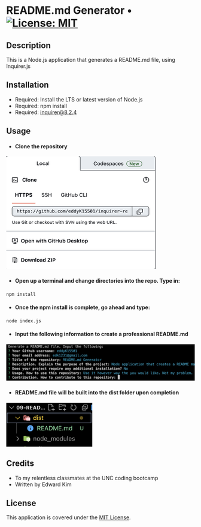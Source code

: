 # README.md Generator • [![License: MIT](https://img.shields.io/badge/License-MIT-yellow.svg)](https://opensource.org/licenses/MIT)

## Description
This is a Node.js application that generates a README.md file, using Inquirer.js

## Installation
* Required: Install the LTS or latest version of Node.js
* Required: npm install
* Required: inquirer@8.2.4

## Usage
* #### Clone the repository

<img width="400px" height="300px" src="./utils/screenshots/Screenshot 2023-08-03 at 3.23.30 AM.png" /><br/>

* #### Open up a terminal and change directories into the repo. Type in:

```
npm install
```

* #### Once the npm install is complete, go ahead and type:

```
node index.js
```

* #### Input the following information to create a professional README.md

<img width="650px" src="./utils/screenshots/Screenshot 2023-08-03 at 3.55.20 AM.png" /><br/>

* #### README.md file will be built into the dist folder upon completion

<img width="230px" src="./utils/screenshots/Screenshot 2023-08-03 at 4.01.52 AM.png" />

## Credits
* To my relentless classmates at the UNC coding bootcamp
* Written by Edward Kim

## License
This application is covered under the [MIT License](./LICENSE).